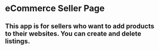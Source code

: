# eCommerce Seller Page
## This app is for sellers who want to add products to their websites. You can create and delete listings.
